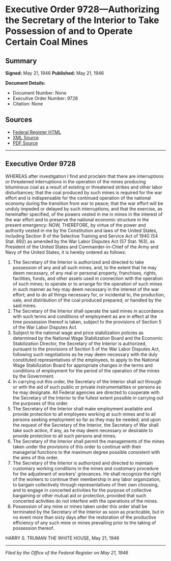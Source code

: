 # Executive Order 9728—Authorizing the Secretary of the Interior to Take Possession of and to Operate Certain Coal Mines

## Summary

**Signed:** May 21, 1946
**Published:** May 21, 1946

**Document Details:**
- Document Number: None
- Executive Order Number: 9728
- Citation: None

## Sources
- [Federal Register HTML](https://www.presidency.ucsb.edu/documents/executive-order-9728-authorizing-the-secretary-the-interior-take-possession-and-operate)
- [XML Source](None)
- [PDF Source](None)

---

## Executive Order 9728

WHEREAS after investigation I find and proclaim that there are interruptions or threatened interruptions in the operation of the mines producing bituminous coal as a result of existing or threatened strikes and other labor disturbances; that the coal produced by such mines is required for the war effort and is indispensable for the continued operation of the national economy during the transition from war to peace; that the war effort will be unduly impeded or delayed by such interruptions; and that the exercise, as hereinafter specified, of the powers vested in me in mines in the interest of the war effort and to preserve the national economic structure in the present emergency:
NOW, THEREFORE, by virtue of the power and authority vested in me by the Constitution and laws of the United States, including Section 9 of the Selective Training and Service Act of 1940 (54 Stat. 892) as amended by the War Labor Disputes Act (57 Stat. 163), as President of the United States and Commander-in-Chief of the Army and Navy of the United States, it is hereby ordered as follows:
1. The Secretary of the Interior is authorized and directed to take possession of any and all such mines, and, to the extent that he may deem necessary, of any real or personal property, franchises, rights, facilities, funds, and other assets used in connection with the operation of such mines; to operate or to arrange for the operation of such mines in such manner as hey may deem necessary in the interest of the war effort; and to do all things necessary for, or incidental to, the production, sale, and distribution of the coal produced prepared, or handled by the said mines.
2. The Secretary of the Interior shall operate the said mines in accordance with such terms and conditions of employment as are in effect at the time possession thereof is taken, subject to the provisions of Section 5 of the War Labor Disputes Act.
3. Subject to the national wage and price stabilization policies as determined by the National Wage Stabilization Board and the Economic Stabilization Director, the Secretary of the Interior is authorized, pursuant to the provisions of Section 5 of the War Labor Disputes Act, following such negotiations as he may deem necessary with the duly constituted representatives of the employees, to apply to the National Wage Stabilization Board for appropriate changes in the terms and conditions of employment for the period of the operation of the mines by the Government.
4. In carrying out this order, the Secretary of the Interior shall act through or with the aid of such public or private instrumentalities or persons as he may designate. All Federal agencies are directed to cooperate with the Secretary of the Interior to the fullest extent possible in carrying out the purposes of this order.
5. The Secretary of the Interior shall make employment available and provide protection to all employees working at such mines and to all persons seeking employment so far as they may be needed; and upon the request of the Secretary of the Interior, the Secretary of War shall take such action, if any, as he may deem necessary or desirable to provide protection to all such persons and mines.
6. The Secretary of the Interior shall permit the managements of the mines taken under the provisions of this order to continue with their managerial functions to the maximum degree possible consistent with the aims of this order.
7. The Secretary of the Interior is authorized and directed to maintain customary working conditions in the mines and customary procedure for the adjustment of workers' grievances. He shall recognize the right of the workers to continue their membership in any labor organization, to bargain collectively through representatives of their own choosing, and to engage in concerted activities for the purpose of collective bargaining or other mutual aid or protection, provided that such concerted activities do not interfere with the operations of the mines.
8. Possession of any mine or mines taken under this order shall be terminated by the Secretary of the Interior as soon as practicable, but in no event more than sixty days after the restoration of the productive efficiency of any such mine or mines prevailing prior to the taking of possession thereof.

HARRY S. TRUMAN
THE WHITE HOUSE,
May 21, 1946

---

*Filed by the Office of the Federal Register on May 21, 1946*
